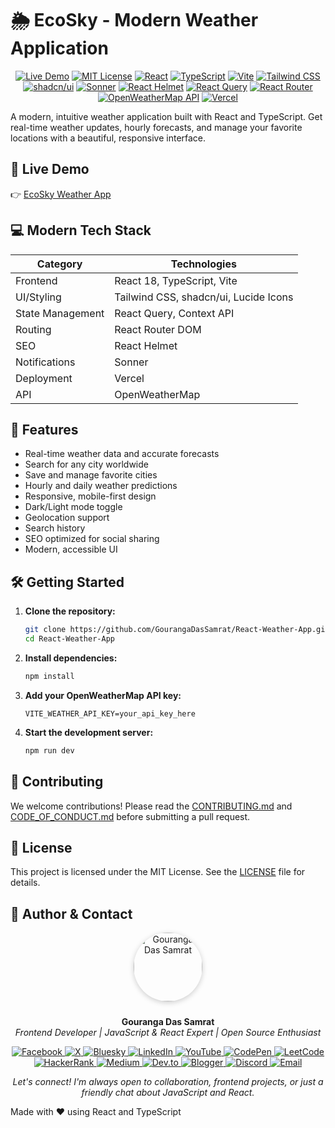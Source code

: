 # 🌦️ EcoSky - Modern Weather Application

<p align="center">
  <a href="https://ecosky.vercel.app/"><img src="https://img.shields.io/website?url=https%3A%2F%2Fecosky.vercel.app%2F&style=for-the-badge" alt="Live Demo"></a>
  <a href="https://opensource.org/licenses/MIT"><img src="https://img.shields.io/badge/license-MIT-blue.svg?style=for-the-badge" alt="MIT License"></a>
  <a href="https://reactjs.org/"><img src="https://img.shields.io/badge/React-18-blue?logo=react&style=for-the-badge" alt="React"></a>
  <a href="https://www.typescriptlang.org/"><img src="https://img.shields.io/badge/TypeScript-5-blue?logo=typescript&style=for-the-badge" alt="TypeScript"></a>
  <a href="https://vitejs.dev/"><img src="https://img.shields.io/badge/Vite-4.5-purple?logo=vite&style=for-the-badge" alt="Vite"></a>
  <a href="https://tailwindcss.com/"><img src="https://img.shields.io/badge/TailwindCSS-38B2AC?logo=tailwind-css&logoColor=white&style=for-the-badge" alt="Tailwind CSS"></a>
  <a href="https://ui.shadcn.com/"><img src="https://img.shields.io/badge/shadcn--ui-111827?logo=vercel&logoColor=white&style=for-the-badge" alt="shadcn/ui"></a>
  <a href="https://sonner.emilkowal.ski/"><img src="https://img.shields.io/badge/Sonner-4F46E5?logo=sonner&logoColor=white&style=for-the-badge" alt="Sonner"></a>
  <a href="https://github.com/nfl/react-helmet"><img src="https://img.shields.io/badge/SEO-React_Helmet-191970?logo=react&logoColor=white&style=for-the-badge" alt="React Helmet"></a>
  <a href="https://tanstack.com/query/latest"><img src="https://img.shields.io/badge/React_Query-FF4154?logo=react-query&logoColor=white&style=for-the-badge" alt="React Query"></a>
  <a href="https://reactrouter.com/"><img src="https://img.shields.io/badge/React_Router-CA4245?logo=react-router&logoColor=white&style=for-the-badge" alt="React Router"></a>
  <a href="https://openweathermap.org/"><img src="https://img.shields.io/badge/OpenWeatherMap-API-orange?style=for-the-badge" alt="OpenWeatherMap API"></a>
  <a href="https://vercel.com/"><img src="https://img.shields.io/badge/Vercel-Deployed-success?logo=vercel&style=for-the-badge" alt="Vercel"></a>
</p>

A modern, intuitive weather application built with React and TypeScript. Get real-time weather updates, hourly forecasts, and manage your favorite locations with a beautiful, responsive interface.

## 🚀 Live Demo

👉 [EcoSky Weather App](https://ecosky.vercel.app/)

## 💻 Modern Tech Stack

| Category         | Technologies                          |
| ---------------- | ------------------------------------- |
| Frontend         | React 18, TypeScript, Vite            |
| UI/Styling       | Tailwind CSS, shadcn/ui, Lucide Icons |
| State Management | React Query, Context API              |
| Routing          | React Router DOM                      |
| SEO              | React Helmet                          |
| Notifications    | Sonner                                |
| Deployment       | Vercel                                |
| API              | OpenWeatherMap                        |

## 🌟 Features

- Real-time weather data and accurate forecasts
- Search for any city worldwide
- Save and manage favorite cities
- Hourly and daily weather predictions
- Responsive, mobile-first design
- Dark/Light mode toggle
- Geolocation support
- Search history
- SEO optimized for social sharing
- Modern, accessible UI

## 🛠️ Getting Started

1. **Clone the repository:**
   ```bash
   git clone https://github.com/GourangaDasSamrat/React-Weather-App.git
   cd React-Weather-App
   ```
2. **Install dependencies:**
   ```bash
   npm install
   ```
3. **Add your OpenWeatherMap API key:**
   ```env
   VITE_WEATHER_API_KEY=your_api_key_here
   ```
4. **Start the development server:**
   ```bash
   npm run dev
   ```

## 🤝 Contributing

We welcome contributions! Please read the [CONTRIBUTING.md](CONTRIBUTING.md) and [CODE_OF_CONDUCT.md](CODE_OF_CONDUCT.md) before submitting a pull request.

## 📝 License

This project is licensed under the MIT License. See the [LICENSE](LICENSE) file for details.

## 👤 Author & Contact

<p align="center">
  <img src="https://i.postimg.cc/Bnwyx7kh/485760954-644674311798231-1067913994704069438-n.jpg" alt="Gouranga Das Samrat" width="110" style="border-radius:50%;margin-bottom:10px;box-shadow:0 2px 8px #ccc;"/>
</p>

<p align="center">
  <b>Gouranga Das Samrat</b><br>
  <i>Frontend Developer | JavaScript & React Expert | Open Source Enthusiast</i>
</p>
<p align="center">
  <a href="https://www.facebook.com/gourangadassamrat" title="Facebook">
    <img
      src="https://img.shields.io/badge/Facebook-1877F2?style=for-the-badge&logo=facebook&logoColor=white"
      alt="Facebook"
    />
  </a>
  <a href="https://x.com/gouranga_khulna" title="X">
    <img
      src="https://img.shields.io/badge/X-000000?style=for-the-badge&logo=x&logoColor=white"
      alt="X"
    />
  </a>
  <a href="https://bsky.app/profile/gouranga-khulna.bsky.social" title="Bluesky">
    <img
      src="https://img.shields.io/badge/Bluesky-1DA1F2?style=for-the-badge&logo=bluesky&logoColor=white"
      alt="Bluesky"
    />
  </a>
  <a href="https://linkedin.com/in/gouranga-das-samrat" title="LinkedIn">
    <img
      src="https://img.shields.io/badge/LinkedIn-0077B5?style=for-the-badge&logo=linkedin&logoColor=white"
      alt="LinkedIn"
    />
  </a>
  <a href="https://www.youtube.com/@GourangaDasSamrat" title="YouTube">
    <img
      src="https://img.shields.io/badge/YouTube-FF0000?style=for-the-badge&logo=youtube&logoColor=white"
      alt="YouTube"
    />
  </a>
  <a href="https://codepen.io/gouranga-das-samrat" title="CodePen">
    <img
      src="https://img.shields.io/badge/CodePen-000000?style=for-the-badge&logo=codepen&logoColor=white"
      alt="CodePen"
    />
  </a>
  <a href="https://leetcode.com/u/gourangadassamrat/" title="LeetCode">
    <img
      src="https://img.shields.io/badge/LeetCode-FFA116?style=for-the-badge&logo=leetcode&logoColor=white"
      alt="LeetCode"
    />
  </a>
  <a href="https://www.hackerrank.com/profile/gouranga_das_kh1" title="HackerRank">
    <img
      src="https://img.shields.io/badge/HackerRank-2EC866?style=for-the-badge&logo=hackerrank&logoColor=white"
      alt="HackerRank"
    />
  </a>
  <a href="https://medium.com/@gouranga.das.khulna" title="Medium">
    <img
      src="https://img.shields.io/badge/Medium-12100E?style=for-the-badge&logo=medium&logoColor=white"
      alt="Medium"
    />
  </a>
  <a href="https://dev.to/gouranga-das-khulna/" title="Dev.to">
    <img
      src="https://img.shields.io/badge/Dev.to-0A0A0A?style=for-the-badge&logo=dev.to&logoColor=white"
      alt="Dev.to"
    />
  </a>
  <a href="https://gourangadassamrat.blogspot.com/" title="Blogger">
    <img
      src="https://img.shields.io/badge/Blogger-FF5722?style=for-the-badge&logo=blogger&logoColor=white"
      alt="Blogger"
    />
  </a>
  <a href="https://discord.gg/jnZStfKW7v" title="Discord">
    <img
      src="https://img.shields.io/badge/Discord-5865F2?style=for-the-badge&logo=discord&logoColor=white"
      alt="Discord"
    />
  </a>
  <a href="mailto:gouranga.das.khulna@gmail.com" title="Email">
    <img
      src="https://img.shields.io/badge/Email-D14836?style=for-the-badge&logo=gmail&logoColor=white"
      alt="Email"
    />
  </a>
</p>
<p align="center">
  <i>Let's connect! I'm always open to collaboration, frontend projects, or just a friendly chat about JavaScript and React.</i>
</p>

Made with ❤️ using React and TypeScript
